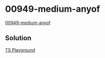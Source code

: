 # 00949-medium-anyof

[00949-medium-anyof](https://github.com/type-challenges/type-challenges/blob/main/questions/00949-medium-anyof/README.md)

## Solution

[TS Playground](https://tsplay.dev/WokkgW)
